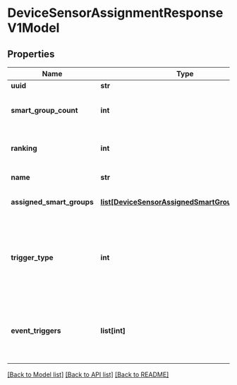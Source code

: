 # DeviceSensorAssignmentResponseV1Model

## Properties
Name | Type | Description | Notes
------------ | ------------- | ------------- | -------------
**uuid** | **str** | Assignment UUID | [optional] 
**smart_group_count** | **int** | The total count of smart groups associated with the assignment. | [optional] 
**ranking** | **int** | Ranking of the assignment. 1 specifies highest ranking. | [optional] 
**name** | **str** | Name of the device sensor assignment. | [optional] 
**assigned_smart_groups** | [**list[DeviceSensorAssignedSmartGroupV1Model]**](DeviceSensorAssignedSmartGroupV1Model.md) | Assigned smart groups to the device sensor. | [optional] 
**trigger_type** | **int** | Trigger type for script execution. SCHEDULEANDEVENT trigger type is applicable only for macOS platform. Linux platform supports only SCHEDULE trigger type. | [optional] 
**event_triggers** | **list[int]** | Event triggers defining the trigger for the data collection. The NETWORK_CHANGE trigger is applicable only for macOS platform. | [optional] 

[[Back to Model list]](../README.md#documentation-for-models) [[Back to API list]](../README.md#documentation-for-api-endpoints) [[Back to README]](../README.md)


